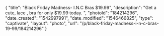 {
    "title": "Black Friday Madness- I.N.C Bras $19.99",
    "description": "Get a cute, lace , bra for only $19.99 today. ",
    "photoId": "184214296",
    "date_created": "1542997991",
    "date_modified": "1546466825",
    "type": "captivate",
    "layout": "photo",
    "url": "\/p\/black-friday-madness-i-n-c-bras-19-99\/184214296"
}